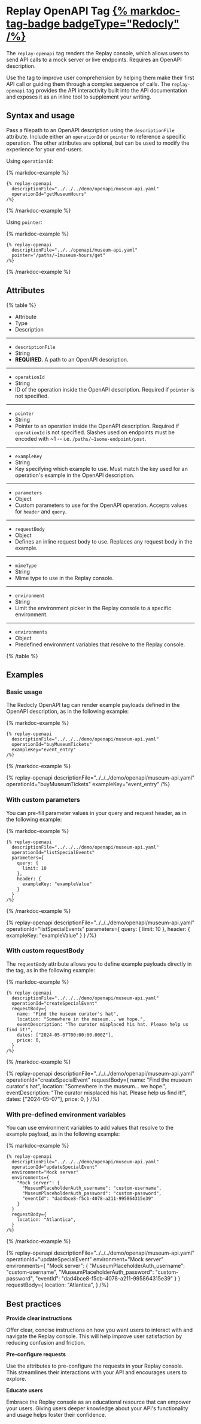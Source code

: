 # Replay OpenAPI Tag [{% markdoc-tag-badge badgeType="Redocly" /%}](./tag-library#redocly-tag-badge)

The `replay-openapi` tag renders the Replay console, which allows users to send API calls to a mock server or live endpoints. Requires an OpenAPI description.

Use the tag to improve user comprehension by helping them make their first API call or guiding them through a complex sequence of calls. The `replay-openapi` tag provides the API interactivity built into the API documentation and exposes it as an inline tool to supplement your writing.

## Syntax and usage

Pass a filepath to an OpenAPI description using the `descriptionFile` attribute. Include either an `operationId` or `pointer` to reference a specific operation. The other attributes are optional, but can be used to modify the experience for your end-users.

Using `operationId`:

{% markdoc-example %}
  ```markdoc {% process=false %}
  {% replay-openapi
    descriptionFile="../../../demo/openapi/museum-api.yaml"
    operationId="getMuseumHours"
  /%}
  ```
{% /markdoc-example %}

Using `pointer`:

{% markdoc-example %}
  ``` {% process=false %}
  {% replay-openapi
    descriptionFile="../../openapi/museum-api.yaml"
    pointer="/paths/~1museum-hours/get"
  /%}
  ```
{% /markdoc-example %}

## Attributes

{% table %}

- Attribute
- Type
- Description

---

- `descriptionFile`
- String
- **REQUIRED.** A path to an OpenAPI description.

---

- `operationId`
- String
- ID of the operation inside the OpenAPI description. Required if `pointer` is not specified.

---

- `pointer`
- String
- Pointer to an operation inside the OpenAPI description. Required if `operationId` is not specified. Slashes used on endpoints must be encoded with ~1 -- i.e. `/paths/~1some-endpoint/post`.

---

- `exampleKey`
- String
- Key specifying which example to use. Must match the key used for an operation's example in the OpenAPI description.

---

- `parameters`
- Object
- Custom parameters to use for the OpenAPI operation. Accepts values for `header` and `query`.

---

- `requestBody`
- Object
- Defines an inline request body to use. Replaces any request body in the example.

---

- `mimeType`
- String
- Mime type to use in the Replay console.

---

- `environment`
- String
- Limit the environment picker in the Replay console to a specific environment.

---

- `environments`
- Object
- Predefined environment variables that resolve to the Replay console.

{% /table %}

## Examples

### Basic usage

The Redocly OpenAPI tag can render example payloads defined in the OpenAPI description, as in the following example:

{% markdoc-example %}
  ``` {% process=false %}
  {% replay-openapi
    descriptionFile="../../../demo/openapi/museum-api.yaml"
    operationId="buyMuseumTickets"
    exampleKey="event_entry"
  /%}
  ```
{% /markdoc-example %}

{% replay-openapi
  descriptionFile="../../../demo/openapi/museum-api.yaml"
  operationId="buyMuseumTickets"
  exampleKey="event_entry"
/%}

### With custom parameters

You can pre-fill parameter values in your query and request header, as in the following example:

{% markdoc-example %}
  ``` {% process=false %}
  {% replay-openapi
    descriptionFile="../../../demo/openapi/museum-api.yaml"
    operationId="listSpecialEvents"
    parameters={
      query: {
        limit: 10
      },
      header: {
        exampleKey: "exampleValue"
      }
    }
  /%}
  ```
{% /markdoc-example %}

{% replay-openapi
  descriptionFile="../../../demo/openapi/museum-api.yaml"
  operationId="listSpecialEvents"
  parameters={
    query: {
      limit: 10
    },
    header: {
      exampleKey: "exampleValue"
    }
  }
/%}

### With custom requestBody

The `requestBody` attribute allows you to define example payloads directly in the tag, as in the following example:

{% markdoc-example %}
  ``` {% process=false %}
  {% replay-openapi
    descriptionFile="../../../demo/openapi/museum-api.yaml"
    operationId="createSpecialEvent"
    requestBody={
      name: "Find the museum curator's hat",
      location: "Somewhere in the museum... we hope.",
      eventDescription: "The curator misplaced his hat. Please help us find it!",
      dates: ["2024-05-07T00:00:00.000Z"],
      price: 0,
    }
  /%}
  ```
{% /markdoc-example %}

{% replay-openapi
  descriptionFile="../../../demo/openapi/museum-api.yaml"
  operationId="createSpecialEvent"
  requestBody={
    name: "Find the museum curator's hat",
    location: "Somewhere in the museum... we hope.",
    eventDescription: "The curator misplaced his hat. Please help us find it!",
    dates: ["2024-05-07"],
    price: 0,
  }
/%}

### With pre-defined environment variables

You can use environment variables to add values that resolve to the example payload, as in the following example:

{% markdoc-example %}
  ``` {% process=false %}
  {% replay-openapi
    descriptionFile="../../../demo/openapi/museum-api.yaml"
    operationId="updateSpecialEvent"
    environment="Mock server"
    environments={
      "Mock server": {
        "MuseumPlaceholderAuth_username": "custom-username",
        "MuseumPlaceholderAuth_password": "custom-password",
        "eventId": "dad4bce8-f5cb-4078-a211-995864315e39"
      }
    }
    requestBody={
      location: "Atlantica",
    }
  /%}
  ```
{% /markdoc-example %}

{% replay-openapi
  descriptionFile="../../../demo/openapi/museum-api.yaml"
  operationId="updateSpecialEvent"
  environment="Mock server"
  environments={
    "Mock server": {
      "MuseumPlaceholderAuth_username": "custom-username",
      "MuseumPlaceholderAuth_password": "custom-password",
      "eventId": "dad4bce8-f5cb-4078-a211-995864315e39"
    }
  }
  requestBody={
    location: "Atlantica",
  }
/%}

## Best practices

**Provide clear instructions**

Offer clear, concise instructions on how you want users to interact with and navigate the Replay console. This will help improve user satisfaction by reducing confusion and friction.

**Pre-configure requests**

Use the attributes to pre-configure the requests in your Replay console. This streamlines their interactions with your API and encourages users to explore.

**Educate users**

Embrace the Replay console as an educational resource that can empower your users. Giving users deeper knowledge about your API's functionality and usage helps foster their confidence.
